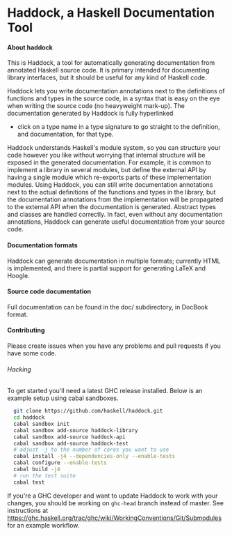 # Haddock, a Haskell Documentation Tool


#### About haddock

This is Haddock, a tool for automatically generating documentation
from annotated Haskell source code.  It is primary intended for
documenting library interfaces, but it should be useful for any kind
of Haskell code.

Haddock lets you write documentation annotations next to the
definitions of functions and types in the source code, in a syntax
that is easy on the eye when writing the source code (no heavyweight
mark-up). The documentation generated by Haddock is fully hyperlinked
- click on a type name in a type signature to go straight to the
definition, and documentation, for that type.

Haddock understands Haskell's module system, so you can structure your
code however you like without worrying that internal structure will be
exposed in the generated documentation.  For example, it is common to
implement a library in several modules, but define the external API by
having a single module which re-exports parts of these implementation
modules.  Using Haddock, you can still write documentation annotations
next to the actual definitions of the functions and types in the
library, but the documentation annotations from the implementation
will be propagated to the external API when the documentation is
generated.  Abstract types and classes are handled correctly.  In
fact, even without any documentation annotations, Haddock can generate
useful documentation from your source code.


#### Documentation formats

Haddock can generate documentation in multiple formats; currently HTML
is implemented, and there is partial support for generating LaTeX and
Hoogle.


#### Source code documentation

Full documentation can be found in the doc/ subdirectory, in DocBook
format.


#### Contributing

Please create issues when you have any problems and pull requests if you have some code.

###### Hacking

To get started you'll need a latest GHC release installed. Below is an
example setup using cabal sandboxes.

```bash
  git clone https://github.com/haskell/haddock.git
  cd haddock
  cabal sandbox init
  cabal sandbox add-source haddock-library
  cabal sandbox add-source haddock-api
  cabal sandbox add-source haddock-test
  # adjust -j to the number of cores you want to use
  cabal install -j4 --dependencies-only --enable-tests
  cabal configure --enable-tests
  cabal build -j4
  # run the test suite
  cabal test
```

If you're a GHC developer and want to update Haddock to work with your
changes, you should be working on `ghc-head` branch instead of master.
See instructions at
https://ghc.haskell.org/trac/ghc/wiki/WorkingConventions/Git/Submodules
for an example workflow.
